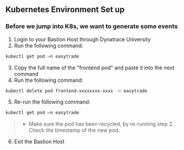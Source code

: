 ## Kubernetes Environment Set up

### Before we jump into K8s, we want to generate some events

1. Login to your Bastion Host through Dynatrace University
2. Run the following command:

```bash
kubectl get pod –n easytrade
```

3. Copy the full name of the "frontend pod" and paste it into the next command
4. Run the following command: 

```bash
kubectl delete pod frontend-xxxxxxxx-xxxx -n easytrade
```

5. Re-run the following command: 

```bash
kubectl get pod –n easytrade
```

>- Make sure the pod has been recycled, by re-running step 2. Check the timestamp of the new pod. 

6. Exit the Bastion Host 


